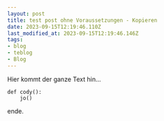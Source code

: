 ```yaml
---
layout: post
title: test post ohne Voraussetzungen - Kopieren
date: 2023-09-15T12:19:46.110Z
last_modified_at: 2023-09-15T12:19:46.146Z
tags: 
- blog
- teblog
- Blog
---
```

Hier kommt der ganze Text hin...

```
def cody():
	jo()
```


ende.